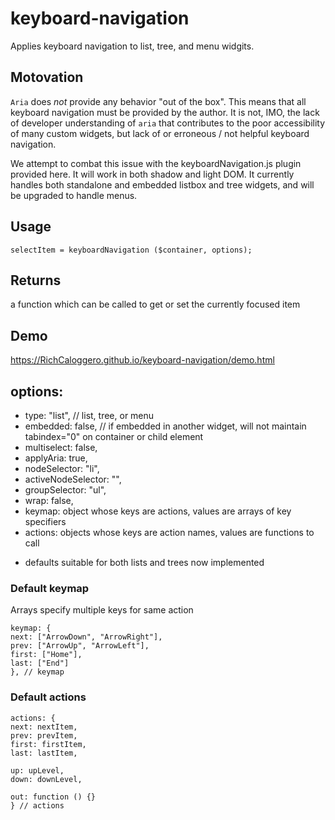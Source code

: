 # keyboard-navigation

Applies keyboard navigation to list, tree, and menu widgits.

## Motovation

`Aria` does *not* provide any behavior "out of the box".
This means that all keyboard navigation must be provided by the author.
It is not, IMO, the lack of developer understanding of `aria` that contributes to the poor accessibility of many custom widgets,  but lack of or erroneous / not helpful keyboard navigation. 

We attempt to combat this issue with the keyboardNavigation.js plugin provided here.
It will work in both shadow  and light DOM.
It currently handles both standalone and embedded listbox and tree widgets, and will be upgraded to handle menus.


## Usage

```
selectItem = keyboardNavigation ($container, options);
```

## Returns

a function which can be called to get or set the currently focused item

## Demo

https://RichCaloggero.github.io/keyboard-navigation/demo.html

## options:


- type: "list", // list, tree, or menu
- embedded: false, // if embedded in another widget, will not maintain tabindex="0" on container or child element
- multiselect: false,
- applyAria: true,
- nodeSelector: "li",
- activeNodeSelector: "",
- groupSelector: "ul",
- wrap: false,
- keymap: object whose keys are actions, values are arrays of key specifiers
- actions: objects whose keys are action names, values are functions to call
+ defaults suitable for both lists and trees now implemented

### Default keymap

Arrays specify multiple keys for same action

```
keymap: {
next: ["ArrowDown", "ArrowRight"],
prev: ["ArrowUp", "ArrowLeft"],
first: ["Home"],
last: ["End"]
}, // keymap
```

### Default actions

```
actions: {
next: nextItem,
prev: prevItem,
first: firstItem,
last: lastItem,

up: upLevel,
down: downLevel,

out: function () {}
} // actions
```

